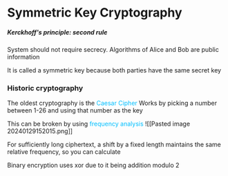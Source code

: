 # Symmetric Key Cryptography

##### Kerckhoff's principle: second rule
System should not require secrecy. Algorithms of Alice and Bob are public information

It is called a symmetric key because both parties have the same secret key

### Historic cryptography
The oldest cryptography is the <span style="color:#00bfff">Caesar Cipher</span>
Works by picking a number between 1-26 and using that number as the key

This can be broken by using <span style="color:#00bfff">frequency analysis</span>
![[Pasted image 20240129152015.png]]

For sufficiently long ciphertext, a shift by a fixed length maintains the same relative frequency, so you can calculate 

Binary encryption uses xor due to it being addition modulo 2



